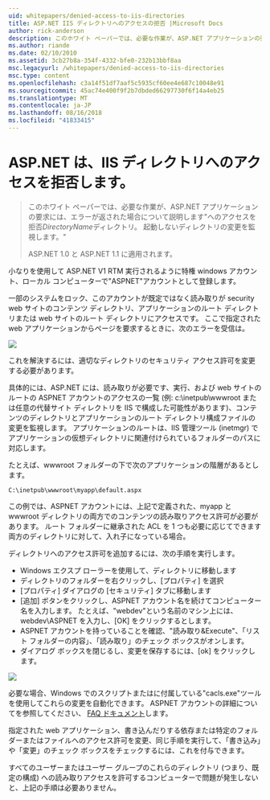 ```yaml
---
uid: whitepapers/denied-access-to-iis-directories
title: ASP.NET IIS ディレクトリへのアクセスの拒否 |Microsoft Docs
author: rick-anderson
description: このホワイト ペーパーでは、必要な作業が、ASP.NET アプリケーションの要求は、"ディレクトリを拒否する このエラーを返した場合について説明します。 %S に失敗しました.
ms.author: riande
ms.date: 02/10/2010
ms.assetid: 3cb27b8a-354f-4332-bfe0-232b13bbf8aa
msc.legacyurl: /whitepapers/denied-access-to-iis-directories
msc.type: content
ms.openlocfilehash: c3a14f51df7aaf5c5935cf60ee4e687c10048e91
ms.sourcegitcommit: 45ac74e400f9f2b7dbded66297730f6f14a4eb25
ms.translationtype: MT
ms.contentlocale: ja-JP
ms.lasthandoff: 08/16/2018
ms.locfileid: "41833415"
---
```

<a name="aspnet-denied-access-to-iis-directories"></a>ASP.NET は、IIS ディレクトリへのアクセスを拒否します。
====================
> このホワイト ペーパーでは、必要な作業が、ASP.NET アプリケーションの要求には、エラーが返された場合について説明します"へのアクセスを拒否*DirectoryName*ディレクトリ。 起動しないディレクトリの変更を監視します。"
> 
> ASP.NET 1.0 と ASP.NET 1.1 に適用されます。


小なりを使用して ASP.NET V1 RTM 実行されるように特権 windows アカウント、ローカル コンピューターで"ASPNET"アカウントとして登録します。

一部のシステムをロック、このアカウントが既定ではなく読み取りが security web サイトのコンテンツ ディレクトリ、アプリケーションのルート ディレクトリまたは web サイトのルート ディレクトリにアクセスです。 ここで指定された web アプリケーションからページを要求するときに、次のエラーを受信は。

![](denied-access-to-iis-directories/_static/image1.jpg)

これを解決するには、適切なディレクトリのセキュリティ アクセス許可を変更する必要があります。

具体的には、ASP.NET には、読み取りが必要です、実行、および web サイトのルートの ASPNET アカウントのアクセスの一覧 (例: c:\inetpub\wwwroot または任意の代替サイト ディレクトリを IIS で構成した可能性があります)、コンテンツのディレクトリとアプリケーションのルート ディレクトリ構成ファイルの変更を監視します。 アプリケーションのルートは、IIS 管理ツール (inetmgr) でアプリケーションの仮想ディレクトリに関連付けられているフォルダーのパスに対応します。

たとえば、wwwroot フォルダーの下で次のアプリケーションの階層があるとします。

`C:\inetpub\wwwroot\myapp\default.aspx`

この例では、ASPNET アカウントには、上記で定義された、myapp と wwwroot ディレクトリの両方でのコンテンツの読み取りアクセス許可が必要があります。 ルート フォルダーに継承された ACL を 1 つも必要に応じてできます両方のディレクトリに対して、入れ子になっている場合。

ディレクトリへのアクセス許可を追加するには、次の手順を実行します。

- Windows エクスプ ローラーを使用して、ディレクトリに移動します
- ディレクトリのフォルダーを右クリックし、[プロパティ] を選択
- [プロパティ] ダイアログの [セキュリティ] タブに移動します
- [追加] ボタンをクリックし、ASPNET アカウント名を続けてコンピューター名を入力します。 たとえば、"webdev"という名前のマシン上には、webdev\ASPNET を入力し、[OK] をクリックするとします。
- ASPNET アカウントを持っていることを確認、"読み取り&amp;Execute"、「リスト フォルダーの内容」、「読み取り」のチェック ボックスがオンします。
- ダイアログ ボックスを閉じるし、変更を保存するには、[ok] をクリックします。

![](denied-access-to-iis-directories/_static/image2.jpg)

必要な場合、Windows でのスクリプトまたはに付属している"cacls.exe"ツールを使用してこれらの変更を自動化できます。 ASPNET アカウントの詳細についてを参照してください、 [FAQ ドキュメント](https://go.microsoft.com/fwlink/?LinkId=5828)します。

指定された web アプリケーション、書き込んだりする依存または特定のフォルダーまたはファイルへのアクセス許可を変更、同じ手順を実行して、「書き込み」や「変更」のチェック ボックスをチェックするには、これを付与できます。

すべてのユーザーまたはユーザー グループのこれらのディレクトリ (つまり、既定の構成) への読み取りアクセスを許可するコンピューターで問題が発生しないと、上記の手順は必要ありません。
